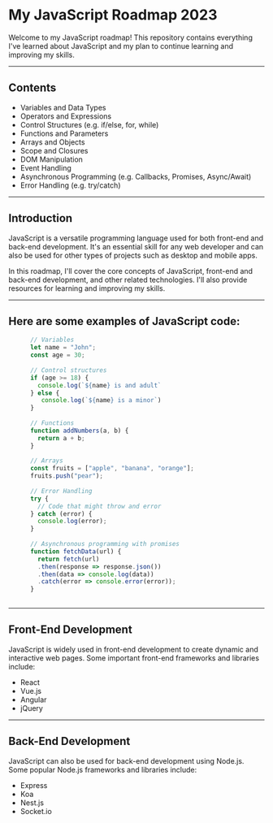 # My JavaScript Roadmap 2023 

Welcome to my JavaScript roadmap! This repository contains everything I've learned about JavaScript and my plan to continue learning and improving my skills.
___

## Contents
* Variables and Data Types
* Operators and Expressions
* Control Structures (e.g. if/else, for, while)
* Functions and Parameters
* Arrays and Objects
* Scope and Closures
* DOM Manipulation
* Event Handling
* Asynchronous Programming (e.g. Callbacks, Promises, Async/Await)
* Error Handling (e.g. try/catch)

___

## Introduction
JavaScript is a versatile programming language used for both front-end and back-end development. It's an essential skill for any web developer and can also be used for other types of projects such as desktop and mobile apps.

In this roadmap, I'll cover the core concepts of JavaScript, front-end and back-end development, and other related technologies. I'll also provide resources for learning and improving my skills.

___

## Here are some examples of JavaScript code: 

```javascript
      // Variables
      let name = "John";
      const age = 30;
      
      // Control structures
      if (age >= 18) {
        console.log(`${name} is and adult`
      } else {
         console.log(`${name} is a minor`)
      }
      
      // Functions
      function addNumbers(a, b) {
        return a + b;
      }
      
      // Arrays
      const fruits = ["apple", "banana", "orange"];
      fruits.push("pear");
      
      // Error Handling
      try {
        // Code that might throw and error
      } catch (error) {
        console.log(error);
      }
      
      // Asynchronous programming with promises
      function fetchData(url) {
        return fetch(url)
        .then(response => response.json())
        .then(data => console.log(data))
        .catch(error => console.error(error));
      }
      
```
___

## Front-End Development
JavaScript is widely used in front-end development to create dynamic and interactive web pages. Some important front-end frameworks and libraries include:
* React
* Vue.js
* Angular
* jQuery
___
## Back-End Development
JavaScript can also be used for back-end development using Node.js. Some popular Node.js frameworks and libraries include:
* Express
* Koa
* Nest.js
* Socket.io
